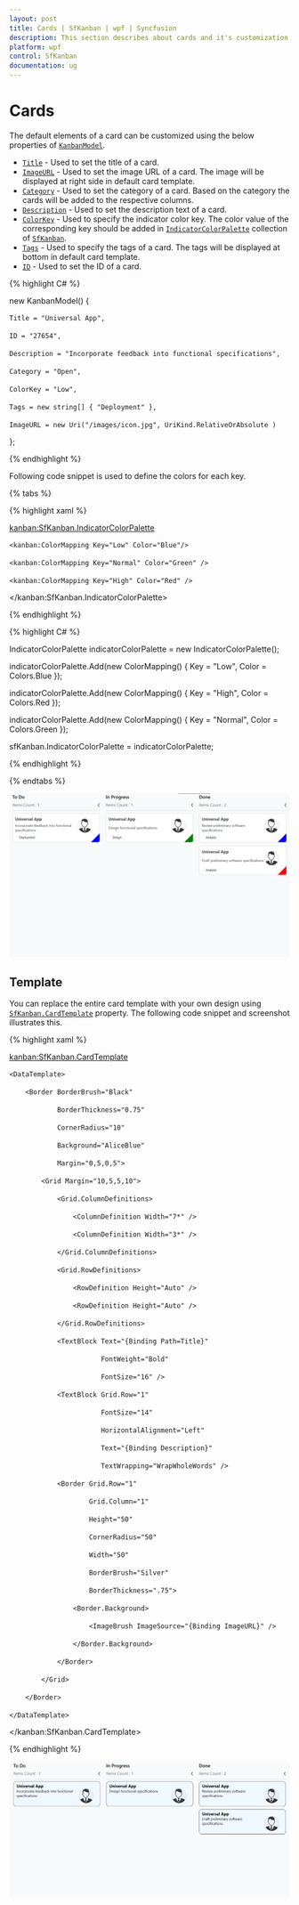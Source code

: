 ```yaml
---
layout: post
title: Cards | SfKanban | wpf | Syncfusion
description: This section describes about cards and it's customization. 
platform: wpf
control: SfKanban
documentation: ug
---
```


# Cards

The default elements of a card can be customized using the below properties of [`KanbanModel`](https://help.syncfusion.com/cr/cref_files/wpf/sfkanban/Syncfusion.SfKanban.WPF~Syncfusion.UI.Xaml.Kanban.KanbanModel.html).

* [`Title`](https://help.syncfusion.com/cr/cref_files/wpf/sfkanban/Syncfusion.SfKanban.WPF~Syncfusion.UI.Xaml.Kanban.KanbanModel~Title.html)         - Used to set the title of a card.
* [`ImageURL`](https://help.syncfusion.com/cr/cref_files/wpf/sfkanban/Syncfusion.SfKanban.WPF~Syncfusion.UI.Xaml.Kanban.KanbanModel~ImageURL.html)      - Used to set the image URL of a card. The image will be displayed at right side in default card template.
* [`Category`](https://help.syncfusion.com/cr/cref_files/wpf/sfkanban/Syncfusion.SfKanban.WPF~Syncfusion.UI.Xaml.Kanban.KanbanModel~Category.html)      - Used to set the category of a card. Based on the category the cards will be added to the respective columns. 
* [`Description`](https://help.syncfusion.com/cr/cref_files/wpf/sfkanban/Syncfusion.SfKanban.WPF~Syncfusion.UI.Xaml.Kanban.KanbanModel~Description.html)   - Used to set the description text of a card.
* [`ColorKey`](https://help.syncfusion.com/cr/cref_files/wpf/sfkanban/Syncfusion.SfKanban.WPF~Syncfusion.UI.Xaml.Kanban.KanbanModel~ColorKey.html)      - Used to specify the indicator color key. The color value of the corresponding key should be added in [`IndicatorColorPalette`](https://help.syncfusion.com/cr/cref_files/wpf/sfkanban/Syncfusion.SfKanban.WPF~Syncfusion.UI.Xaml.Kanban.IndicatorColorPalette.html) collection of [`SfKanban`](https://help.syncfusion.com/cr/cref_files/wpf/sfkanban/Syncfusion.SfKanban.WPF~Syncfusion.UI.Xaml.Kanban.SfKanban.html).
* [`Tags`](https://help.syncfusion.com/cr/cref_files/wpf/sfkanban/Syncfusion.SfKanban.WPF~Syncfusion.UI.Xaml.Kanban.KanbanModel~Tags.html)     - Used to specify the tags of a card. The tags will be displayed at bottom in default card template.
* [`ID`](https://help.syncfusion.com/cr/cref_files/wpf/sfkanban/Syncfusion.SfKanban.WPF~Syncfusion.UI.Xaml.Kanban.KanbanModel~ID.html)     - Used to set the ID of a card.

{% highlight C# %}

new KanbanModel()
{

    Title = "Universal App",

    ID = "27654",

    Description = "Incorporate feedback into functional specifications",

    Category = "Open",

    ColorKey = "Low",

    Tags = new string[] { "Deployment" },

    ImageURL = new Uri("/images/icon.jpg", UriKind.RelativeOrAbsolute )
};


{% endhighlight %}

Following code snippet is used to define the colors for each key.

{% tabs %}

{% highlight xaml %}

<kanban:SfKanban.IndicatorColorPalette>

    <kanban:ColorMapping Key="Low" Color="Blue"/>

    <kanban:ColorMapping Key="Normal" Color="Green" />

    <kanban:ColorMapping Key="High" Color="Red" />

</kanban:SfKanban.IndicatorColorPalette>

{% endhighlight %}

{% highlight C# %}

IndicatorColorPalette indicatorColorPalette = new IndicatorColorPalette();

indicatorColorPalette.Add(new ColorMapping() { Key = "Low", Color = Colors.Blue });

indicatorColorPalette.Add(new ColorMapping() { Key = "High", Color = Colors.Red });

indicatorColorPalette.Add(new ColorMapping() { Key = "Normal", Color = Colors.Green });

sfKanban.IndicatorColorPalette = indicatorColorPalette;

{% endhighlight %}

{% endtabs %}

![](SfKanban_images/CardCustomization.png)

## Template

You can replace the entire card template with your own design using [`SfKanban.CardTemplate`](https://help.syncfusion.com/cr/cref_files/wpf/sfkanban/Syncfusion.SfKanban.WPF~Syncfusion.UI.Xaml.Kanban.SfKanban~CardTemplate.html) property. The following code snippet and screenshot illustrates this.

{% highlight xaml %}

<kanban:SfKanban.CardTemplate>
    
    <DataTemplate>
    
        <Border BorderBrush="Black"
    
                BorderThickness="0.75"
    
                CornerRadius="10"
    
                Background="AliceBlue"
    
                Margin="0,5,0,5">
    
            <Grid Margin="10,5,5,10">
    
                <Grid.ColumnDefinitions>
    
                    <ColumnDefinition Width="7*" />
    
                    <ColumnDefinition Width="3*" />
                
                </Grid.ColumnDefinitions>
                
                <Grid.RowDefinitions>
                
                    <RowDefinition Height="Auto" />
                
                    <RowDefinition Height="Auto" />
                
                </Grid.RowDefinitions>
                
                <TextBlock Text="{Binding Path=Title}"
                
                           FontWeight="Bold"
                
                           FontSize="16" />
                
                <TextBlock Grid.Row="1"
                
                           FontSize="14"
                
                           HorizontalAlignment="Left"
                
                           Text="{Binding Description}"
                
                           TextWrapping="WrapWholeWords" />
                
                <Border Grid.Row="1"
                
                        Grid.Column="1"
                
                        Height="50"
                
                        CornerRadius="50"
                
                        Width="50"
                
                        BorderBrush="Silver"
                
                        BorderThickness=".75">
                
                    <Border.Background>
                
                        <ImageBrush ImageSource="{Binding ImageURL}" />
                
                    </Border.Background>
                
                </Border>
            
            </Grid>
        
        </Border>

    </DataTemplate>

</kanban:SfKanban.CardTemplate>

{% endhighlight %}


![](SfKanban_images/CardTemplate.png)